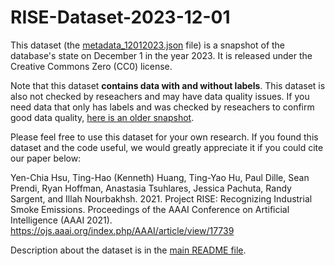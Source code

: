 # RISE-Dataset-2023-12-01
This dataset (the [metadata_12012023.json](metadata_12012023.json) file) is a snapshot of the database's state on December 1 in the year 2023. It is released under the Creative Commons Zero (CC0) license.

Note that this dataset **contains data with and without labels**. This dataset is also not checked by reseachers and may have data quality issues. If you need data that only has labels and was checked by reseachers to confirm good data quality, [here is an older snapshot](../2020-02-24/).

Please feel free to use this dataset for your own research. If you found this dataset and the code useful, we would greatly appreciate it if you could cite our paper below:

Yen-Chia Hsu, Ting-Hao (Kenneth) Huang, Ting-Yao Hu, Paul Dille, Sean Prendi, Ryan Hoffman, Anastasia Tsuhlares, Jessica Pachuta, Randy Sargent, and Illah Nourbakhsh. 2021. Project RISE: Recognizing Industrial Smoke Emissions. Proceedings of the AAAI Conference on Artificial Intelligence (AAAI 2021). https://ojs.aaai.org/index.php/AAAI/article/view/17739

Description about the dataset is in the [main README file](/README.md#dataset).
